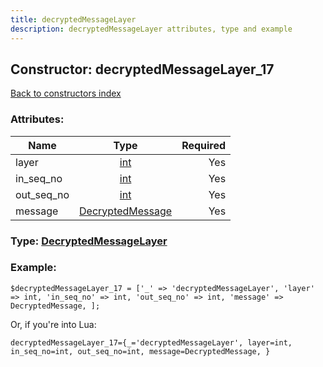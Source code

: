 ```yaml
---
title: decryptedMessageLayer
description: decryptedMessageLayer attributes, type and example
---
```

## Constructor: decryptedMessageLayer\_17  
[Back to constructors index](index.md)



### Attributes:

| Name     |    Type       | Required |
|----------|:-------------:|---------:|
|layer|[int](../types/int.md) | Yes|
|in\_seq\_no|[int](../types/int.md) | Yes|
|out\_seq\_no|[int](../types/int.md) | Yes|
|message|[DecryptedMessage](../types/DecryptedMessage.md) | Yes|



### Type: [DecryptedMessageLayer](../types/DecryptedMessageLayer.md)


### Example:

```
$decryptedMessageLayer_17 = ['_' => 'decryptedMessageLayer', 'layer' => int, 'in_seq_no' => int, 'out_seq_no' => int, 'message' => DecryptedMessage, ];
```  

Or, if you're into Lua:  


```
decryptedMessageLayer_17={_='decryptedMessageLayer', layer=int, in_seq_no=int, out_seq_no=int, message=DecryptedMessage, }

```


